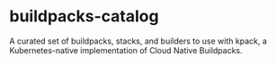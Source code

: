 # buildpacks-catalog
A curated set of buildpacks, stacks, and builders to use with kpack, a Kubernetes-native implementation of Cloud Native Buildpacks.
